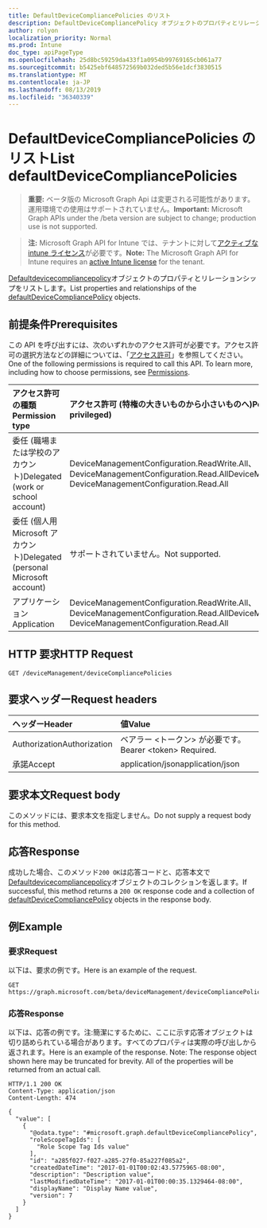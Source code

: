 ```yaml
---
title: DefaultDeviceCompliancePolicies のリスト
description: DefaultDeviceCompliancePolicy オブジェクトのプロパティとリレーションシップをリストします。
author: rolyon
localization_priority: Normal
ms.prod: Intune
doc_type: apiPageType
ms.openlocfilehash: 25d8bc59259da433f1a0954b99769165cb061a77
ms.sourcegitcommit: b5425ebf648572569b032ded5b56e1dcf3830515
ms.translationtype: MT
ms.contentlocale: ja-JP
ms.lasthandoff: 08/13/2019
ms.locfileid: "36340339"
---
```

# <a name="list-defaultdevicecompliancepolicies"></a><span data-ttu-id="1c9b8-103">DefaultDeviceCompliancePolicies のリスト</span><span class="sxs-lookup"><span data-stu-id="1c9b8-103">List defaultDeviceCompliancePolicies</span></span>

> <span data-ttu-id="1c9b8-104">**重要:** ベータ版の Microsoft Graph Api は変更される可能性があります。運用環境での使用はサポートされていません。</span><span class="sxs-lookup"><span data-stu-id="1c9b8-104">**Important:** Microsoft Graph APIs under the /beta version are subject to change; production use is not supported.</span></span>

> <span data-ttu-id="1c9b8-105">**注:** Microsoft Graph API for Intune では、テナントに対して[アクティブな intune ライセンス](https://go.microsoft.com/fwlink/?linkid=839381)が必要です。</span><span class="sxs-lookup"><span data-stu-id="1c9b8-105">**Note:** The Microsoft Graph API for Intune requires an [active Intune license](https://go.microsoft.com/fwlink/?linkid=839381) for the tenant.</span></span>

<span data-ttu-id="1c9b8-106">[Defaultdevicecompliancepolicy](../resources/intune-deviceconfig-defaultdevicecompliancepolicy.md)オブジェクトのプロパティとリレーションシップをリストします。</span><span class="sxs-lookup"><span data-stu-id="1c9b8-106">List properties and relationships of the [defaultDeviceCompliancePolicy](../resources/intune-deviceconfig-defaultdevicecompliancepolicy.md) objects.</span></span>

## <a name="prerequisites"></a><span data-ttu-id="1c9b8-107">前提条件</span><span class="sxs-lookup"><span data-stu-id="1c9b8-107">Prerequisites</span></span>
<span data-ttu-id="1c9b8-p101">この API を呼び出すには、次のいずれかのアクセス許可が必要です。アクセス許可の選択方法などの詳細については、「[アクセス許可](/graph/permissions-reference)」を参照してください。</span><span class="sxs-lookup"><span data-stu-id="1c9b8-p101">One of the following permissions is required to call this API. To learn more, including how to choose permissions, see [Permissions](/graph/permissions-reference).</span></span>

|<span data-ttu-id="1c9b8-110">アクセス許可の種類</span><span class="sxs-lookup"><span data-stu-id="1c9b8-110">Permission type</span></span>|<span data-ttu-id="1c9b8-111">アクセス許可 (特権の大きいものから小さいものへ)</span><span class="sxs-lookup"><span data-stu-id="1c9b8-111">Permissions (from most to least privileged)</span></span>|
|:---|:---|
|<span data-ttu-id="1c9b8-112">委任 (職場または学校のアカウント)</span><span class="sxs-lookup"><span data-stu-id="1c9b8-112">Delegated (work or school account)</span></span>|<span data-ttu-id="1c9b8-113">DeviceManagementConfiguration.ReadWrite.All、DeviceManagementConfiguration.Read.All</span><span class="sxs-lookup"><span data-stu-id="1c9b8-113">DeviceManagementConfiguration.ReadWrite.All, DeviceManagementConfiguration.Read.All</span></span>|
|<span data-ttu-id="1c9b8-114">委任 (個人用 Microsoft アカウント)</span><span class="sxs-lookup"><span data-stu-id="1c9b8-114">Delegated (personal Microsoft account)</span></span>|<span data-ttu-id="1c9b8-115">サポートされていません。</span><span class="sxs-lookup"><span data-stu-id="1c9b8-115">Not supported.</span></span>|
|<span data-ttu-id="1c9b8-116">アプリケーション</span><span class="sxs-lookup"><span data-stu-id="1c9b8-116">Application</span></span>|<span data-ttu-id="1c9b8-117">DeviceManagementConfiguration.ReadWrite.All、DeviceManagementConfiguration.Read.All</span><span class="sxs-lookup"><span data-stu-id="1c9b8-117">DeviceManagementConfiguration.ReadWrite.All, DeviceManagementConfiguration.Read.All</span></span>|

## <a name="http-request"></a><span data-ttu-id="1c9b8-118">HTTP 要求</span><span class="sxs-lookup"><span data-stu-id="1c9b8-118">HTTP Request</span></span>
<!-- {
  "blockType": "ignored"
}
-->
``` http
GET /deviceManagement/deviceCompliancePolicies
```

## <a name="request-headers"></a><span data-ttu-id="1c9b8-119">要求ヘッダー</span><span class="sxs-lookup"><span data-stu-id="1c9b8-119">Request headers</span></span>
|<span data-ttu-id="1c9b8-120">ヘッダー</span><span class="sxs-lookup"><span data-stu-id="1c9b8-120">Header</span></span>|<span data-ttu-id="1c9b8-121">値</span><span class="sxs-lookup"><span data-stu-id="1c9b8-121">Value</span></span>|
|:---|:---|
|<span data-ttu-id="1c9b8-122">Authorization</span><span class="sxs-lookup"><span data-stu-id="1c9b8-122">Authorization</span></span>|<span data-ttu-id="1c9b8-123">ベアラー &lt;トークン&gt; が必要です。</span><span class="sxs-lookup"><span data-stu-id="1c9b8-123">Bearer &lt;token&gt; Required.</span></span>|
|<span data-ttu-id="1c9b8-124">承諾</span><span class="sxs-lookup"><span data-stu-id="1c9b8-124">Accept</span></span>|<span data-ttu-id="1c9b8-125">application/json</span><span class="sxs-lookup"><span data-stu-id="1c9b8-125">application/json</span></span>|

## <a name="request-body"></a><span data-ttu-id="1c9b8-126">要求本文</span><span class="sxs-lookup"><span data-stu-id="1c9b8-126">Request body</span></span>
<span data-ttu-id="1c9b8-127">このメソッドには、要求本文を指定しません。</span><span class="sxs-lookup"><span data-stu-id="1c9b8-127">Do not supply a request body for this method.</span></span>

## <a name="response"></a><span data-ttu-id="1c9b8-128">応答</span><span class="sxs-lookup"><span data-stu-id="1c9b8-128">Response</span></span>
<span data-ttu-id="1c9b8-129">成功した場合、このメソッド`200 OK`は応答コードと、応答本文で[Defaultdevicecompliancepolicy](../resources/intune-deviceconfig-defaultdevicecompliancepolicy.md)オブジェクトのコレクションを返します。</span><span class="sxs-lookup"><span data-stu-id="1c9b8-129">If successful, this method returns a `200 OK` response code and a collection of [defaultDeviceCompliancePolicy](../resources/intune-deviceconfig-defaultdevicecompliancepolicy.md) objects in the response body.</span></span>

## <a name="example"></a><span data-ttu-id="1c9b8-130">例</span><span class="sxs-lookup"><span data-stu-id="1c9b8-130">Example</span></span>

### <a name="request"></a><span data-ttu-id="1c9b8-131">要求</span><span class="sxs-lookup"><span data-stu-id="1c9b8-131">Request</span></span>
<span data-ttu-id="1c9b8-132">以下は、要求の例です。</span><span class="sxs-lookup"><span data-stu-id="1c9b8-132">Here is an example of the request.</span></span>
``` http
GET https://graph.microsoft.com/beta/deviceManagement/deviceCompliancePolicies
```

### <a name="response"></a><span data-ttu-id="1c9b8-133">応答</span><span class="sxs-lookup"><span data-stu-id="1c9b8-133">Response</span></span>
<span data-ttu-id="1c9b8-p102">以下は、応答の例です。注:簡潔にするために、ここに示す応答オブジェクトは切り詰められている場合があります。すべてのプロパティは実際の呼び出しから返されます。</span><span class="sxs-lookup"><span data-stu-id="1c9b8-p102">Here is an example of the response. Note: The response object shown here may be truncated for brevity. All of the properties will be returned from an actual call.</span></span>
``` http
HTTP/1.1 200 OK
Content-Type: application/json
Content-Length: 474

{
  "value": [
    {
      "@odata.type": "#microsoft.graph.defaultDeviceCompliancePolicy",
      "roleScopeTagIds": [
        "Role Scope Tag Ids value"
      ],
      "id": "a285f027-f027-a285-27f0-85a227f085a2",
      "createdDateTime": "2017-01-01T00:02:43.5775965-08:00",
      "description": "Description value",
      "lastModifiedDateTime": "2017-01-01T00:00:35.1329464-08:00",
      "displayName": "Display Name value",
      "version": 7
    }
  ]
}
```






